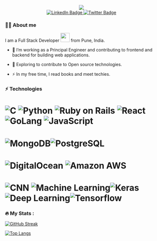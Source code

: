 
<div id="header" align="center">
  <img src="https://media.giphy.com/media/vzO0Vc8b2VBLi/giphy.gif"/>
<dr/>
<div id="badges">
  <a href="https://www.linkedin.com/in/vishwajeetsingh-desurkar/">
    <img src="https://img.shields.io/badge/LinkedIn-blue?style=for-the-badge&logo=linkedin&logoColor=white" alt="LinkedIn Badge"/>
  </a>
  <a href="https://twitter.com/VishwaDesurkar">
    <img src="https://img.shields.io/badge/Twitter-blue?style=for-the-badge&logo=twitter&logoColor=white" alt="Twitter Badge"/>
  </a>
</div>
 <img src="https://komarev.com/ghpvc/?username=your-github-username&style=flat-square&color=blue" alt=""/>
<br/>
</div>

### :man_technologist: About me

I am a Full Stack Developer <img src="https://media.giphy.com/media/WUlplcMpOCEmTGBtBW/giphy.gif" width="30"> from Pune, India.

- :telescope: I’m working as a Principal Engineer and contributing to frontend and backend for building web applications.

- :seedling: Exploring to contribute to Open source technologies.

- :zap: In my free time, I read books and meet techies.

### ⚡ Technologies

 # ![C](https://img.shields.io/badge/C-C%20Programming-brown) ![Python](https://img.shields.io/badge/-Python-black?style=flat-square&logo=Python) ![Ruby on Rails](https://img.shields.io/badge/ROR-Ruby%20on%20Rails-red) ![React](https://img.shields.io/badge/-React-black?style=flat-square&logo=react) ![GoLang](https://img.shields.io/badge/Go-Go%20Programming-blue) ![JavaScript](https://img.shields.io/badge/-JavaScript-black?style=flat-square&logo=javascript)

 # ![MongoDB](https://img.shields.io/badge/-MongoDB-black?style=flat-square&logo=mongodb)![PostgreSQL](https://img.shields.io/badge/-PostgreSQL-336791?style=flat-square&logo=postgresql)
 # ![DigitalOcean](https://img.shields.io/badge/-Digital%20Ocean-darkblue?style=flat-square&logo=digitalocean) ![Amazon AWS](https://img.shields.io/badge/Amazon%20AWS-232F3E?style=flat-square&logo=amazon-aws)
# ![CNN](https://img.shields.io/badge/CNN-Convolutional%20Neural%20Network%20-lightgrey) ![Machine Learning](https://img.shields.io/badge/ML-Machine%20Learning-indigo)![Keras](https://img.shields.io/badge/-Keras-red)![Deep Learning](https://img.shields.io/badge/DL-Deep%20Learning-yellowgreen)![Tensorflow](https://img.shields.io/badge/tf-Tensorflow-orange)


### :fire: My Stats :

[![GitHub Streak](https://github-readme-streak-stats.herokuapp.com?user=selectus2&theme=dark)](https://git.io/streak-stats)

[![Top Langs](https://github-readme-stats.vercel.app/api/top-langs/?username=selectus2&layout=compact&theme=vision-friendly-dark)](https://github.com/selectus2/github-readme-stats)
